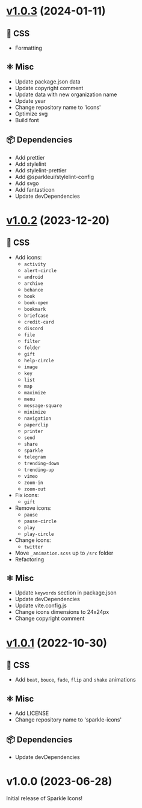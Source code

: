# [v1.0.3](https://github.com/sparkleui/icons/compare/v1.0.2...v1.0.3) (2024-01-11)

## 🎨 CSS

-   Formatting

## ⚛️ Misc

-   Update package.json data
-   Update copyright comment
-   Update data with new organization name
-   Update year
-   Change repository name to 'icons'
-   Optimize svg
-   Build font

## 📦 Dependencies

-   Add prettier
-   Add stylelint
-   Add stylelint-prettier
-   Add @sparkleui/stylelint-config
-   Add svgo
-   Add fantasticon
-   Update devDependencies

# [v1.0.2](https://github.com/sparkleui/icons/compare/v1.0.1...v1.0.2) (2023-12-20)

## 🎨 CSS

-   Add icons:
    -   `activity`
    -   `alert-circle`
    -   `android`
    -   `archive`
    -   `behance`
    -   `book`
    -   `book-open`
    -   `bookmark`
    -   `briefcase`
    -   `credit-card`
    -   `discord`
    -   `file`
    -   `filter`
    -   `folder`
    -   `gift`
    -   `help-circle`
    -   `image`
    -   `key`
    -   `list`
    -   `map`
    -   `maximize`
    -   `menu`
    -   `message-square`
    -   `minimize`
    -   `navigation`
    -   `paperclip`
    -   `printer`
    -   `send`
    -   `share`
    -   `sparkle`
    -   `telegram`
    -   `trending-down`
    -   `trending-up`
    -   `vimeo`
    -   `zoom-in`
    -   `zoom-out`
-   Fix icons:
    -   `gift`
-   Remove icons:
    -   `pause`
    -   `pause-circle`
    -   `play`
    -   `play-circle`
-   Change icons:
    -   `twitter`
-   Move `_animation.scss` up to `/src` folder
-   Refactoring

## ⚛️ Misc

-   Update `keywords` section in package.json
-   Update devDependencies
-   Update vite.config.js
-   Change icons dimensions to 24x24px
-   Change copyright comment

# [v1.0.1](https://github.com/sparkleui/icons/compare/v1.0.0...v1.0.1) (2022-10-30)

## 🎨 CSS

-   Add `beat`, `bouce`, `fade`, `flip` and `shake` animations

## ⚛️ Misc

-   Add LICENSE
-   Change repository name to 'sparkle-icons'

## 📦 Dependencies

-   Update devDependencies

# v1.0.0 (2023-06-28)

Initial release of Sparkle Icons!
